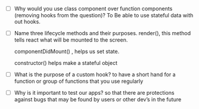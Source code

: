 - [ ] Why would you use class component over function components (removing hooks from the question)?
To Be able to use stateful data with out hooks.

- [ ] Name three lifecycle methods and their purposes.
render(), this method tells react what will be mounted to the screen.
	
	componentDidMount() , helps us set state.

	constructor() helps make a stateful object

- [ ] What is the purpose of a custom hook?
to have a short hand for a function or group of functions that you use regularly 

- [ ] Why is it important to test our apps?
so that there are protections against bugs that may be found by users or other dev’s in the future 